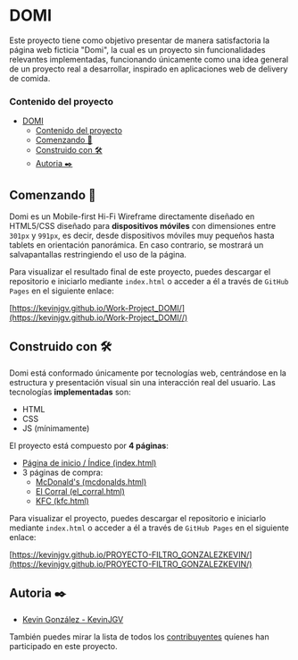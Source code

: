 # DOMI

Este proyecto tiene como objetivo presentar de manera satisfactoria la página web ficticia "Domi", la cual es un proyecto sin funcionalidades relevantes implementadas, funcionando únicamente como una idea general de un proyecto real a desarrollar, inspirado en aplicaciones web de delivery de comida.

### Contenido del proyecto

- [DOMI](#domi)
    - [Contenido del proyecto](#contenido-del-proyecto)
  - [Comenzando 🚀](#comenzando-)
  - [Construido con 🛠️](#construido-con-️)
  - [Autoria ✒️](#autoria-️)

## Comenzando 🚀

Domi es un Mobile-first Hi-Fi Wireframe directamente diseñado en HTML5/CSS diseñado para **dispositivos móviles** con dimensiones entre `301px` y `991px`, es decir, desde dispositivos móviles muy pequeños hasta tablets en orientación panorámica. En caso contrario, se mostrará un salvapantallas restringiendo el uso de la página.

Para visualizar el resultado final de este proyecto, puedes descargar el repositorio e iniciarlo mediante `index.html` o acceder a él a través de `GitHub Pages` en el siguiente enlace:

[https://kevinjgv.github.io/Work-Project_DOMI/](https://kevinjgv.github.io/Work-Project_DOMI//)

## Construido con 🛠️

Domi está conformado únicamente por tecnologías web, centrándose en la estructura y presentación visual sin una interacción real del usuario. Las tecnologías **implementadas** son:

* HTML
* CSS
* JS (mínimamente)

El proyecto está compuesto por **4 páginas**:

* [Página de inicio / Índice (index.html)](index.html)
* 3 páginas de compra:
    * [McDonald's (mcdonalds.html)](mcdonalds.html)
    * [El Corral (el_corral.html)](el_corral.html)
    * [KFC (kfc.html)](kfc.html)

Para visualizar el proyecto, puedes descargar el repositorio e iniciarlo mediante `index.html` o acceder a él a través de `GitHub Pages` en el siguiente enlace:

[https://kevinjgv.github.io/PROYECTO-FILTRO_GONZALEZKEVIN/](https://kevinjgv.github.io/PROYECTO-FILTRO_GONZALEZKEVIN/)

## Autoria ✒️

* [Kevin González - KevinJGV](https://github.com/KevinJGV)

También puedes mirar la lista de todos los [contribuyentes](https://github.com/your/project/contributors) quíenes han participado en este proyecto.